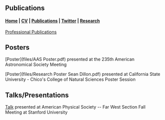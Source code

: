 ## Publications 

####  [Home](README.md)   |   [CV](files/CV_Draft_3_Sean.pdf)   |   [Publications](publications.md)   |   [Twitter](https://twitter.com/seandillon48)  |  [Research](research.md)



[Professional Publications](https://orcid.org/0000-0003-2983-5717)

## Posters

[Poster](files/AAS Poster.pdf) presented at the 235th American Astronomical Society Meeting

[Poster](files/Research Poster Sean Dillon.pdf) presented at California State University - Chico's College of Natural Sciences Poster Session

## Talks/Presentations

[Talk](files/SeanDillon-talk.pptx) presented at American Physical Society -- Far West Section Fall Meeting at Stanford University


